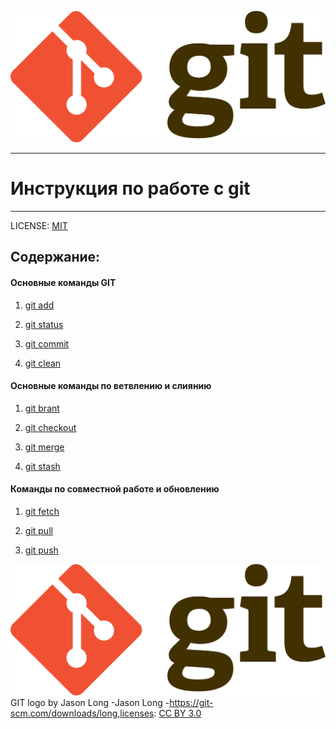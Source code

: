 ![git-logo](./assets/Git-logo.png)

---

# Инструкция по работе с git
---

LICENSE: [MIT](./license.md)

## Содержание:

#### Основные команды GIT

1. [git add](./add.md)

2. [git status](./status.md)

3. [git commit](./commit.md)

4. [git clean](./clean.md)

#### Основные команды по ветвлению и слиянию
 
1. [git brant](./brant.md)

2. [git checkout](./checkout.md)

3. [git merge](./merge.md)

4. [git stash](./stash.md)

#### Команды по совместной работе и обновлению
  
1. [git fetch](./fetch.md)

2. [git pull](./pull.md)

3. [git push](./push.md)

![git-logo](./assets/Git-logo.png)
GIT logo by Jason Long -Jason Long -https://git-scm.com/downloads/long,licenses: [CC BY 3.0](https://creativecommons.org/licenses/by/3.0/)